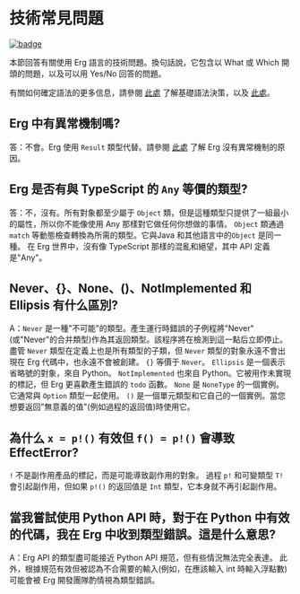 # 技術常見問題

[![badge](https://img.shields.io/endpoint.svg?url=https%3A%2F%2Fgezf7g7pd5.execute-api.ap-northeast-1.amazonaws.com%2Fdefault%2Fsource_up_to_date%3Fowner%3Derg-lang%26repos%3Derg%26ref%3Dmain%26path%3Ddoc/EN/faq_technical.md%26commit_hash%3Dc120700585fdb1d655255c8e2817bb13cc8d369e)](https://gezf7g7pd5.execute-api.ap-northeast-1.amazonaws.com/default/source_up_to_date?owner=erg-lang&repos=erg&ref=main&path=doc/EN/faq_technical.md&commit_hash=c120700585fdb1d655255c8e2817bb13cc8d369e)

本節回答有關使用 Erg 語言的技術問題。換句話說，它包含以 What 或 Which 開頭的問題，以及可以用 Yes/No 回答的問題。

有關如何確定語法的更多信息，請參閱 [此處](./dev_guide/faq_syntax.md) 了解基礎語法決策，以及 [此處](./dev_guide/../faq_general.md)。

## Erg 中有異常機制嗎?

答：不會。Erg 使用 `Result` 類型代替。請參閱 [此處](./dev_guide/faq_syntax.md) 了解 Erg 沒有異常機制的原因。

## Erg 是否有與 TypeScript 的 `Any` 等價的類型?

答：不，沒有。所有對象都至少屬于 `Object` 類，但是這種類型只提供了一組最小的屬性，所以你不能像使用 Any 那樣對它做任何你想做的事情。
`Object` 類通過`match` 等動態檢查轉換為所需的類型。它與Java 和其他語言中的`Object` 是同一種。
在 Erg 世界中，沒有像 TypeScript 那樣的混亂和絕望，其中 API 定義是"Any"。

## Never、{}、None、()、NotImplemented 和 Ellipsis 有什么區別?

A：`Never` 是一種"不可能"的類型。產生運行時錯誤的子例程將"Never"(或"Never"的合并類型)作為其返回類型。該程序將在檢測到這一點后立即停止。盡管 `Never` 類型在定義上也是所有類型的子類，但 `Never` 類型的對象永遠不會出現在 Erg 代碼中，也永遠不會被創建。 `{}` 等價于 `Never`。
`Ellipsis` 是一個表示省略號的對象，來自 Python。
`NotImplemented` 也來自 Python。它被用作未實現的標記，但 Erg 更喜歡產生錯誤的 `todo` 函數。
`None` 是 `NoneType` 的一個實例。它通常與 `Option` 類型一起使用。
`()` 是一個單元類型和它自己的一個實例。當您想要返回"無意義的值"(例如過程的返回值)時使用它。

## 為什么 `x = p!()` 有效但 `f() = p!()` 會導致 EffectError?

`!` 不是副作用產品的標記，而是可能導致副作用的對象。
過程 `p!` 和可變類型 `T!` 會引起副作用，但如果 `p!()` 的返回值是 `Int` 類型，它本身就不再引起副作用。

## 當我嘗試使用 Python API 時，對于在 Python 中有效的代碼，我在 Erg 中收到類型錯誤。這是什么意思?

A：Erg API 的類型盡可能接近 Python API 規范，但有些情況無法完全表達。
此外，根據規范有效但被認為不合需要的輸入(例如，在應該輸入 int 時輸入浮點數)可能會被 Erg 開發團隊酌情視為類型錯誤。
